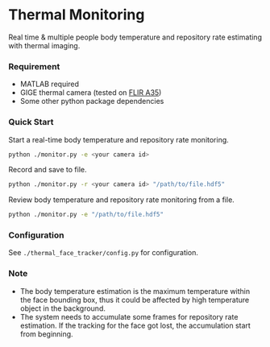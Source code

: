 # Thermal Monitoring

Real time & multiple people body temperature and repository rate estimating with thermal imaging.

### Requirement

- MATLAB required
- GIGE thermal camera (tested on [FLIR A35](https://www.flir.com/products/a35/))
- Some other python package dependencies

### Quick Start

Start a real-time body temperature and repository rate monitoring.

``` bash
python ./monitor.py -e <your camera id>
```

Record and save to file.

``` bash
python ./monitor.py -r <your camera id> "/path/to/file.hdf5"
```

Review body temperature and repository rate monitoring from a file.

``` bash
python ./monitor.py -e "/path/to/file.hdf5"
```

### Configuration

See `./thermal_face_tracker/config.py` for configuration.

### Note

- The body temperature estimation is the maximum temperature within the face bounding box, thus it could be affected by high temperature object in the background.
- The system needs to accumulate some frames for repository rate estimation. If the tracking for the face got lost, the accumulation start from beginning.